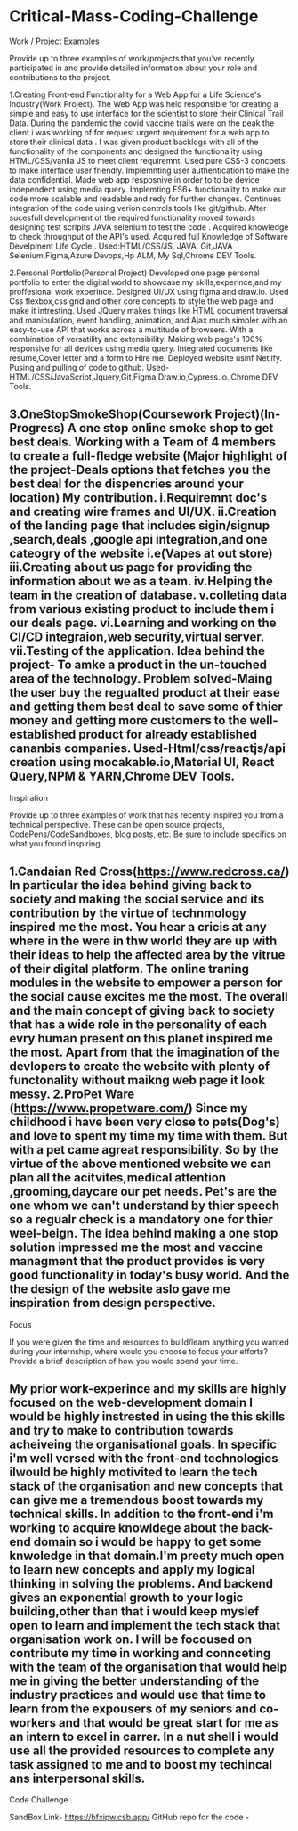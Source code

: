 # Critical-Mass-Coding-Challenge

Work / Project Examples

Provide up to three examples of work/projects that you’ve recently participated in and provide detailed information about your role and contributions to the project.

1.Creating Front-end Functionality for a Web App for  a Life Science's Industry(Work Project).
 The Web App was held responsible for creating a simple and easy to use interface for the scientist to store their Clinical Trail Data.
 During the pandemic the covid vaccine trails were on the peak the client i was working of for request urgent requirement for a web app to store their clinical data .
 I was given product backlogs with all of the functionality of the components and designed the functionality using HTML/CSS/vanila JS to meet client requiremnt.
 Used pure CSS-3 concpets to make interface user friendly.
 Implemnting user authentication to make the data confidential.
 Made web app resposnive in order to to be device independent using media query.
 Implemting ES6+ functionality to make our code more scalable and readable and redy for further changes.
 Continues integration of the code using verion controls tools like git/github.
 After sucesfull development of the required functionality moved towards designing test scripits JAVA selenium to test the code .
 Acquired knowledge to check throughput of the API's used.
 Acquired full Knowledge of Software Develpment Life Cycle .
 Used:HTML/CSS/JS, JAVA, Git,JAVA Selenium,Figma,Azure Devops,Hp ALM, My Sql,Chrome DEV Tools.
 
2.Personal Portfolio(Personal Project)
 Developed one page personal portfolio to enter the digital world to showcase my skills,experince,and my proffesional work experince.
 Designed UI/UX using figma  and draw.io.
 Used Css flexbox,css grid and other core concepts to style the web page and make it intresting.
 Used JQuery makes things like HTML document traversal and manipulation, event handling, animation, and Ajax much simpler with an easy-to-use API that works across a       multitude of browsers. With a combination of versatility and extensibility.
 Making web page's 100% responsive for all devices using media query.
 Integrated documents like resume,Cover letter and a form to Hire me.
 Deployed website usinf Netlify.
 Pusing and pulling of code to github.
 Used-HTML/CSS/JavaScript,Jquery,Git,Figma,Draw.io,Cypress.io.,Chrome DEV Tools.
 
 3.OneStopSmokeShop(Coursework Project)(In-Progress)
  A one stop online smoke shop to get best deals.
  Working with a Team of 4 members to create a full-fledge website (Major highlight of the project-Deals options that fetches you the best deal for the dispencries     around your location)
 My contribution.
 i.Requiremnt doc's and creating wire frames and UI/UX.
 ii.Creation of the landing page that includes sigin/signup ,search,deals ,google api integration,and one cateogry of the website i.e(Vapes at out store)
 iii.Creating about us page for providing the information about we as a team.
 iv.Helping the team in the creation of database.
 v.colleting data from various existing product to include them i our deals page.
 vi.Learning and working on the CI/CD integraion,web security,virtual server.
 vii.Testing of the application.
Idea behind the project- To amke a product in the un-touched area of the technology.
Problem solved-Maing the user buy the regualted product at their ease and getting them best deal to save some of thier money and getting more customers to the well-established product for already established cananbis companies.
Used-Html/css/reactjs/api creation using mocakable.io,Material UI, React Query,NPM & YARN,Chrome DEV Tools.
 --------------------------------------------------------------------------------------------------------------------------------------------------------------------
 Inspiration

Provide up to three examples of work that has recently inspired you from a technical perspective. These can be open source projects, CodePens/CodeSandboxes, blog posts, etc. Be sure to include specifics on what you found inspiring.

1.Candaian Red Cross(https://www.redcross.ca/)
 In particular the idea behind  giving back to society and making the social service and its contribution by the virtue of technmology inspired me the most.
 You hear a cricis at any where in the were in thw world they are up with their ideas to help the affected area by the vitrue of their digital platform.
 The online traning modules in the website to empower a person for the social cause excites me the most.
 The overall and the main concept of giving back to society that has a wide role in the personality of each evry human present on this planet inspired me the most.
 Apart from that the imagination of  the devlopers to create the website with plenty of functonality without maikng web page it look messy.
2.ProPet Ware (https://www.propetware.com/)
 Since my childhood i have been very close to pets(Dog's) and love to spent my time my time with them. But with a pet came agreat responsibility.
 So by the virtue of the above mentioned website we can plan all the acitvites,medical attention ,grooming,daycare our pet needs.
 Pet's are the one whom we can't understand by thier speech so a regualr check is a mandatory one for thier weel-beign.
 The idea behind making a one stop solution impressed me the most and vaccine managment that the product provides is very good functionality in today's busy world.
 And the the design of the website aslo gave me inspiration from design perspective.
 ------------------------------------------------------------------------------------------------------------------------------------------------------------
 Focus

If you were given the time and resources to build/learn anything you wanted during your internship, where would you choose to focus your efforts? Provide a brief description of how you would spend your time.

My prior work-experince and my skills are highly focused on the web-development domain I would be highly instrested in using the this skills and try to make to contribution towards acheiveing the organisational goals.
In specific i'm well versed with the front-end technologies iIwould be highly motivited to learn the tech stack of the organisation and  new concepts that can give me a tremendous boost towards my technical skills.
In addition to the front-end i'm working to acquire knowldege about the back-end domain so i would be happy to get some knwoledge in that domain.I'm preety much open to learn new concepts and apply my logical thinking in solving the problems. And backend gives an exponential growth to your  logic building,other than that i would keep myslef open to learn and implement the tech stack that organisation work on.
I will be focoused on  contribute my time in working and connceting  with the team of the organisation  that would help me in giving the better understanding of the industry practices and would use that time to learn from the expousers of my seniors and co-workers and that would be great start for me as an intern to excel in carrer.
In a nut shell i would use all the provided resources to complete any task assigned to me and to boost my techincal ans interpersonal skills.
------------------------------------------------------------------------------------------------------------------------------------------------------------------
Code Challenge

SandBox Link- https://bfxipw.csb.app/
GitHub repo for the code - 

 
